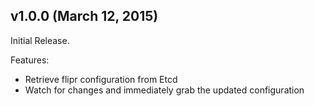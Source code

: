 ## v1.0.0 (March 12, 2015)

Initial Release.

Features:

  - Retrieve flipr configuration from Etcd
  - Watch for changes and immediately grab the updated configuration
